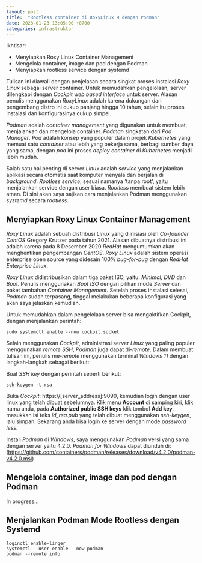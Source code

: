 ```yaml
---
layout: post
title:  "Rootless container di RoxyLinux 9 dengan Podman"
date: 2023-01-23 13:05:00 +0700
categories: infrastruktur
---
```


Ikhtisar:

- Menyiapkan Roxy Linux Container Management
- Mengelola container, image dan pod dengan Podman
- Menyiapkan rootless service dengan systemd

Tulisan ini diawali dengan penjelasan secara singkat proses instalasi *Roxy Linux* sebagai server container. Untuk memudahkan pengelolaan, server dilengkapi dengan *Cockpit web based interface* untuk server. Alasan penulis menggunakan *RoxyLinux* adalah karena dukungan dari pengembang distro ini cukup panjang hingga 10 tahun, selain itu proses instalasi dan konfigurasinya cukup simpel.

*Podman* adalah *container management* yang digunakan untuk membuat, menjalankan dan mengelola container. *Podman* singkatan dari *Pod Manager*. *Pod* adalah konsep yang populer dalam projek *Kubernetes* yang memuat satu *container* atau lebih yang bekerja sama, berbagi sumber daya yang sama, dengan *pod* ini proses *deploy container* di *Kubernetes* menjadi lebih mudah. 

Salah satu hal penting di server *Linux* adalah *service* yang menjalankan aplikasi secara otomatis saat komputer menyala dan berjalan di *background*. *Rootless service*, sesuai namanya 'tanpa root', yaitu menjalankan service dengan user biasa. *Rootless* membuat sistem lebih aman. Di sini akan saya sajikan cara menjalankan Podman menggunakan *systemd* secara *rootless*.

## Menyiapkan Roxy Linux Container Management

*Roxy Linux* adalah sebuah distribusi *Linux* yang diinisiasi oleh *Co-founder CentOS* Gregory Krutzer pada tahun 2021. Alasan dibuatnya distribusi ini adalah karena pada 8 Desember 2020 *RedHat* mengumumkan akan menghentikan pengembangan *CentOS*. *Roxy Linux* adalah sistem operasi enterprise open source yang didesain 100% *bug-for-bug* dengan *RedHat Enterprise Linux*. 

*Roxy Linux* didistribusikan dalam tiga paket ISO, yaitu: *Minimal, DVD* dan *Boot*. Penulis menggunakan *Boot ISO* dengan pilihan mode *Server* dan paket tambahan *Container Management*. Setelah proses instalasi selesai, *Podman* sudah terpasang, tinggal melakukan beberapa konfigurasi yang akan saya jelaskan kemudian.

Untuk memudahkan dalam pengelolaan server bisa mengaktifkan Cockpit, dengan menjalankan perintah:

    sudo systemctl enable --now cockpit.socket

Selain menggunakan *Cockpit*, administrasi server *Linux* yang paling populer menggunakan *remote SSH*, *Podman* juga dapat di-*remote*. Dalam membuat tulisan ini, penulis me-*remote* menggunakan terminal *Windows 11* dengan langkah-langkah sebagai berikut:

Buat *SSH key* dengan perintah seperti berikut:

    ssh-keygen -t rsa

Buka *Cockpit*: https://[server_address]:9090, kemudian login dengan user linux yang telah dibuat sebelumnya. Klik menu **Account** di samping kiri, klik nama anda, pada **Authorized public SSH keys** klik tombol **Add key**, masukkan isi teks *id_rsa.pub* yang telah dibuat menggunakan *ssh-keygen*, lalu simpan. Sekarang anda bisa login ke server dengan mode *password less*.

Install *Podman* di *Windows*, saya menggunakan *Podman* versi yang sama dengan server yaitu 4.2.0. *Podman for Windows* dapat diunduh di: (https://github.com/containers/podman/releases/download/v4.2.0/podman-v4.2.0.msi)
 
## Mengelola container, image dan pod dengan Podman

In progress...

## Menjalankan Podman Mode Rootless dengan Systemd

    loginctl enable-linger
    systemctl --user enable --now podman
    podman --remote info
